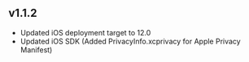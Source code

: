 ## v1.1.2

- Updated iOS deployment target to 12.0
- Updated iOS SDK (Added PrivacyInfo.xcprivacy for Apple Privacy Manifest)
